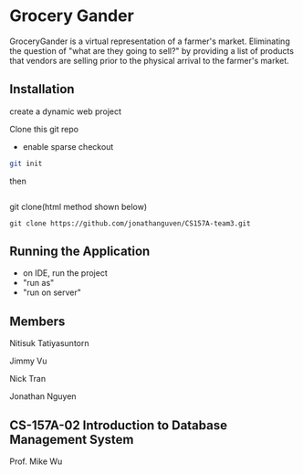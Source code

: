 # Grocery Gander

GroceryGander is a virtual representation of a farmer's market. Eliminating the question of "what are they going to sell?" by providing a list of products that vendors are selling prior to the physical arrival to the farmer's market.

## Installation

create a dynamic web project

Clone this git repo
- enable sparse checkout

```bash
git init
```
then
```
```
git clone(html method shown below)
```
git clone https://github.com/jonathanguven/CS157A-team3.git
```
 
## Running the Application

- on IDE, run the project 
- "run as"
- "run on server"

## Members

Nitisuk Tatiyasuntorn

Jimmy Vu

Nick Tran

Jonathan Nguyen
## CS-157A-02 Introduction to Database Management System

Prof. Mike Wu
